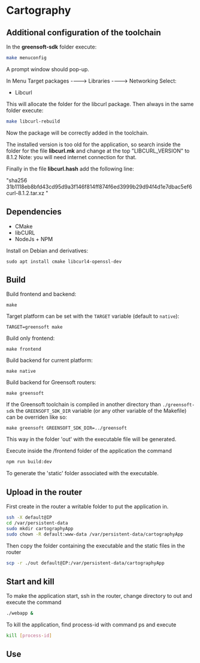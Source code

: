 # Cartography

## Additional configuration of the toolchain
In the **greensoft-sdk** folder execute:
```bash
make menuconfig
```
A prompt window should pop-up.

In Menu Target packages ----> Libraries ----> Networking
Select:
* Libcurl

This will allocate the folder for the libcurl package.
Then always in the same folder execute:
```bash
make libcurl-rebuild
```

Now the package will be correctly added in the toolchain.

The installed version is too old for the application, so search inside the folder for the
file **libcurl.mk** and change at the top
"LIBCURL_VERSION" to 8.1.2 
Note: you will need internet connection
for that.

Finally in the file **libcurl.hash** add the following line:

"sha256  31b1118eb8bfd43cd95d9a3f146f814ff874f6ed3999b29d94f4d1e7dbac5ef6  curl-8.1.2.tar.xz "


## Dependencies

- CMake
- libCURL
- NodeJs + NPM

Install on Debian and derivatives:

    sudo apt install cmake libcurl4-openssl-dev

## Build

Build frontend and backend:

    make

Target platform can be set with the `TARGET` variable (default to `native`):

    TARGET=greensoft make

Build only frontend:

    make frontend

Build backend for current platform:

    make native

Build backend for Greensoft routers:

    make greensoft

If the Greensoft toolchain is compiled in another directory than `./greensoft-sdk` the `GREENSOFT_SDK_DIR` variable (or any other variable of the Makefile) can be overriden like so:

    make greensoft GREENSOFT_SDK_DIR=../greensoft

This way in the folder 'out' with the executable file will be generated.

Execute inside the /frontend folder of the application the command

```bash
npm run build:dev
```

To generate the 'static' folder associated with the executable.

## Upload in the router

First create in the router a writable folder to put the application in.

```bash
ssh -X default@IP
cd /var/persistent-data
sudo mkdir cartographyApp
sudo chown -R default:www-data /var/persistent-data/cartographyApp
```

Then copy the folder containing the executable and the static files in the router

```bash
scp -r ./out default@IP:/var/persistent-data/cartographyApp
```

## Start and kill
To make the application start, ssh in the router, change directory to out and execute the command
```bash
./webapp &
```

To kill the application, find process-id with command ps and execute
```bash
kill [process-id]
```

## Use 


